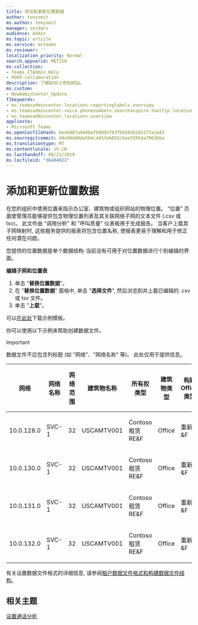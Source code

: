 ```yaml
---
title: 添加和更新位置数据
author: tonysmit
ms.author: tonysmit
manager: serdars
audience: Admin
ms.topic: article
ms.service: msteams
ms.reviewer: ''
localization_priority: Normal
search.appverid: MET150
ms.collection:
- Teams_ITAdmin_Help
- M365-collaboration
description: 了解如何上传到网站。
ms.custom:
- NewAdminCenter_Update
f1keywords:
- ms.teamsadmincenter.locations.reportinglabels.overview
- ms.teamsadmincenter.voice.phonenumbers.searchacquire.tooltip.location
- ms.teamsadmincenter.locations.overview
appliesto:
- Microsoft Teams
ms.openlocfilehash: bed4487a944bafb8092f63fb4582b165375a1e83
ms.sourcegitcommit: d4e69d46de564c445feb855cbee55954a7063bba
ms.translationtype: MT
ms.contentlocale: zh-CN
ms.lasthandoff: 08/21/2019
ms.locfileid: "36484022"
---
```

<a name="adding-and-updating-locations-data"></a>添加和更新位置数据
============================

在您的组织中使用位置来指示办公室、建筑物或组织网站的物理位置。 "位置" 页面使管理员能够提供包含物理位置列表及其关联网络子网的文本文件 (.csv 或 tsv)。 此文件由 "调用分析" 和 "呼叫质量" 仪表板用于生成报告。 当客户上载其子网映射时, 这些服务提供的报表将包含位置名称, 使报表更易于理解和用于修正任何潜在问题。

您提供的位置数据是单个数据结构-当前没有可用于对位置数据进行个别编辑的界面。 

**编辑子网和位置表**

1. 单击 "**替换位置数据**"。
2. 在 "**替换位置数据**" 窗格中, 单击 "**选择文件**", 然后浏览到并上载已编辑的 .csv 或 tsv 文件。 
3. 单击 "**上载**"。 


可以[在此处](https://github.com/MicrosoftDocs/OfficeDocs-SkypeForBusiness/blob/live/Teams/downloads/locations-template.zip?raw=true)下载示例模板。

你可以使用以下示例来帮助创建数据文件。 

> [!IMPORTANT]
> 数据文件不应包含列标题 (如 "网络"、"网络名称" 等)。 此处仅用于提供信息。 </br>

|网络|网络名称|网络范围|建筑物名称|所有权类型|建筑物类型|构建 Office 类型|城市|邮政编码|该国|省/市/自治区|区域|公司内部|快速路线|
|-|-|-|-|-|-|-|-|-|-|-|-|-|-|
|10.0.128.0 |SVC-1|32|USCAMTV001|Contoso 租赁 RE&F|Office|重新&F|山地视图|94043|我们|认证|我们|1|1|
|10.0.130.0 |SVC-1|32|USCAMTV001|Contoso 租赁 RE&F|Office|重新&F|山地视图|94043|我们|认证|我们|1|1|
|10.0.131.0 |SVC-1|32|USCAMTV001|Contoso 租赁 RE&F|Office|重新&F|山地视图|94043|我们|认证|我们|1|1|
|10.0.132.0 |SVC-1|32|USCAMTV001|Contoso 租赁 RE&F|Office|重新&F|山地视图|94043|我们|认证|我们|1|1|


有关设置数据文件格式的详细信息, 请参阅[租户数据文件格式和构建数据文件结构](turning-on-and-using-call-quality-dashboard.md#tenant-data-file-format-and-structure)。


## <a name="related-topics"></a>相关主题

[设置通话分析](set-up-call-analytics.md)

